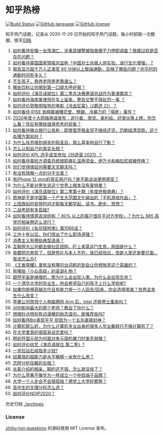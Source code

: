 # 知乎热榜
[![Build Status](https://github.com/ToWeLong/zhihu-hot-questions/workflows/CI/badge.svg)](https://github.com/ToWeLong/zhihu-hot-questions/actions)
[![GitHub language](https://img.shields.io/badge/language-golang-orange.svg)](https://golang.org/)
[![GitHub license](https://img.shields.io/github/license/ToWeLong/zhihu-hot-questions)](https://github.com/ToWeLong/zhihu-hot-questions/blob/main/LICENSE)

知乎热门话题，记录从 2020-11-29 日开始的知乎热门话题。每小时抓取一次数据，按天[归档](./archives)

<!-- BEGIN -->

1. [如何看待安徽一女孩溺亡，涉事民辅警被指救援不力停职调查？救援过程是否存在问题？](https://www.zhihu.com/question/433415189)
1. [如何看待美国国家情报总监称「中国对士兵做人体实验，进行生化增强」？](https://www.zhihu.com/question/433353584)
1. [报告显示超千万人正承受 60 分钟以上极端通勤，反映了哪些问题？你平时的通勤时间有多久？](https://www.zhihu.com/question/433393354)
1. [不生孩子，靠养老院养老靠谱么？](https://www.zhihu.com/question/431860582)
1. [哪些饮料让你喝到第一口就大呼好喝？](https://www.zhihu.com/question/338195759)
1. [如何评价《演员请就位》第二季总决赛邀请肖战作为表演嘉宾？](https://www.zhihu.com/question/433469668)
1. [如何看待海南某律师在车上留条，警告交警不得处罚一事 ？](https://www.zhihu.com/question/433328693)
1. [如何评价郭敬明指导的电影《冷血狂宴》（《爵迹 2》）？](https://www.zhihu.com/question/362881184)
1. [如何看待 R1SE 焉栩嘉被曝恋爱、劈腿、冷暴力的「塌房」事件？](https://www.zhihu.com/question/433399270)
1. [2020年度十大网络用语发布：逆行者、带货、奥利给、好家伙等上榜，你怎么看？背后有哪些值得思考的现象？](https://www.zhihu.com/question/433308179)
1. [如何看待微众银行公告称：即使蛋壳租金贷不继续还贷，仍能结清贷款，这个处理方案如何？](https://www.zhihu.com/question/433311824)
1. [为什么扶苏接到胡亥的假圣旨，那么草率地自行了断？](https://www.zhihu.com/question/22283635)
1. [怎么认知自己的真实长相？](https://www.zhihu.com/question/325038574)
1. [如何评价 KPL 选手诺言参加《创造营 2021》？](https://www.zhihu.com/question/433429661)
1. [如何看待美检方调查总统就职典礼滥用资金，伊万卡和梅拉尼娅被传唤？](https://www.zhihu.com/question/433124948)
1. [你们觉得情侣间需要天天聊天吗？](https://www.zhihu.com/question/358334962)
1. [有没有隐晦一点的分手文案？](https://www.zhihu.com/question/432396268)
1. [有iPhone 12 mini的真实用户吗？能不能谈谈使用感受？](https://www.zhihu.com/question/430470449)
1. [为什么不能对男生说这个世界上根本没有奥特曼？](https://www.zhihu.com/question/432592679)
1. [如何评价《演员请就位》第二季第十期（年度终极盛典）？](https://www.zhihu.com/question/433468563)
1. [原神是不是中国第一个产生大范围文化输出的「手机游戏作品」？](https://www.zhihu.com/question/432183530)
1. [上班族如何安排时间才能每天都早起、读书、跑步、冥想？](https://www.zhihu.com/question/28042735)
1. [二战考研有多孤独?](https://www.zhihu.com/question/433013830)
1. [如何看待情感咨询师称「 80% 以上的客户很在乎对方学校」？为什么 985 高学历相亲圈这么流行？](https://www.zhihu.com/question/433254938)
1. [如何评价《名侦探柯南》第1066话？](https://www.zhihu.com/question/433293989)
1. [工作十年以后，你们悟出了什么职场道理？](https://www.zhihu.com/question/38252049)
1. [消费主义有哪些典型语录？](https://www.zhihu.com/question/343358503)
1. [互联网大公司都去做社区团购，盯上卖菜这门生意，原因是什么？](https://www.zhihu.com/question/433102679)
1. [我要网恋奔现了，但是照片与本人不符，我已经坦白，但是人家还是要见面，我该怎么办?](https://www.zhihu.com/question/423101015)
1. [《王者荣耀》里有没有哪句台词尴尬到会让你想放弃这个英雄的？](https://www.zhihu.com/question/421011240)
1. [有哪些「小众高级」的圣诞礼物？](https://www.zhihu.com/question/354499184)
1. [既然宇宙是熵增的，那为什么会出现人类，为什么会出现生命？](https://www.zhihu.com/question/429454468)
1. [一个清华大学的毕业生，他会希望自己的孩子上什么学校呢?](https://www.zhihu.com/question/403355024)
1. [如果你能够穿越古代且有能力带一个人回去/回来，你会选择带谁？世界会发生什么改变？](https://www.zhihu.com/question/430061109)
1. [苹果公司带领个人电脑拥抱 Arm 后，Intel 还能卷土重来吗？](https://www.zhihu.com/question/432778588)
1. [对你影响最大的那个老师？教会了你什么？](https://www.zhihu.com/question/62488493)
1. [想摘抄点特别有动漫梗的励志语句，能推荐些吗?](https://www.zhihu.com/question/432482066)
1. [如何看待Bin表现平平 却因为一个五杀直接封神？](https://www.zhihu.com/question/429480851)
1. [计算机那么好，为什么计算机专业出身的很多人毕业都转行不搞计算机了？](https://www.zhihu.com/question/418745421)
1. [在大学里真的很容易谈恋爱吗？](https://www.zhihu.com/question/417641314)
1. [明初开国元勋为何面对朱元璋的屠刀时束手就擒？](https://www.zhihu.com/question/432110875)
1. [如何评价综艺《演员请就位 第二季》?](https://www.zhihu.com/question/413434573)
1. [一克拉钻石戒指多少钱?](https://www.zhihu.com/question/54136414)
1. [如果我的超能力是水平瞬移一米有什么用？](https://www.zhihu.com/question/432319904)
1. [怎样分析任敏的长相？](https://www.zhihu.com/question/308336395)
1. [长辈介绍的相亲，聊的还不错，怎么就没戏了？](https://www.zhihu.com/question/345150946)
1. [为什么苹果不像华为一样成立一个中低端子品牌？](https://www.zhihu.com/question/430047433)
1. [大学一个人走会不会很孤独？感觉上大学好累啊？](https://www.zhihu.com/question/431921848)
1. [高中生的文理分科怎么选？](https://www.zhihu.com/question/432503027)
1. [如何评价NOIP2020？](https://www.zhihu.com/question/416836550)

<!-- END -->

历史归档 [./archives](./archives)


### License
[zhihu-hot-questions](https://github.com/towelong/zhihu-hot-questions) 的源码使用 MIT License 发布。